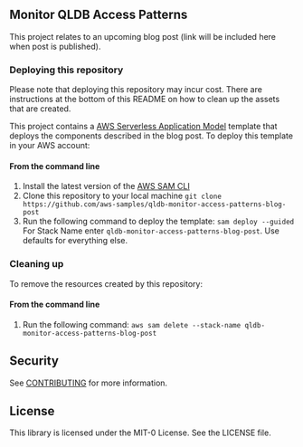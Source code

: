 ## Monitor QLDB Access Patterns
This project relates to an upcoming blog post (link will be included here when post is published).

### Deploying this repository

Please note that deploying this repository may incur cost. There are instructions at the bottom of this README on how to clean up the assets that are created.

This project contains a [AWS Serverless Application Model](https://aws.amazon.com/serverless/sam/) template that deploys the components described in the blog post. To deploy this template in your AWS account:

#### From the command line
1. Install the latest version of the [AWS SAM CLI](https://docs.aws.amazon.com/serverless-application-model/latest/developerguide/serverless-sam-cli-install.html)
2. Clone this repository to your local machine `git clone https://github.com/aws-samples/qldb-monitor-access-patterns-blog-post`
3. Run the following command to deploy the template: `sam deploy --guided` For Stack Name enter `qldb-monitor-access-patterns-blog-post`. Use defaults for everything else.

### Cleaning up

To remove the resources created by this repository:

#### From the command line
1. Run the following command: `aws sam delete --stack-name qldb-monitor-access-patterns-blog-post`

## Security

See [CONTRIBUTING](CONTRIBUTING.md#security-issue-notifications) for more information.

## License

This library is licensed under the MIT-0 License. See the LICENSE file.
